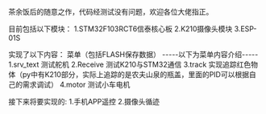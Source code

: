 茶余饭后的随意之作，代码经测试没有问题，欢迎各位大佬指正。

目前包括以下模块：
1.STM32F103RCT6信泰核心板
2.K210摄像头模块
3.ESP-01S

实现了以下内容：
菜单（包括FLASH保存数据）
-----以下为菜单内容介绍-----
1.srv_text   测试舵机
2.Receive    测试K210与STM32通信
3.track      实现追踪红色物体（py中有K210部分，实际上追踪的是农夫山泉的瓶盖，里面的PID可以根据自己的需求调试）
4.motor      测试小车电机

接下来将要实现的:
1.手机APP遥控
2.摄像头循迹
